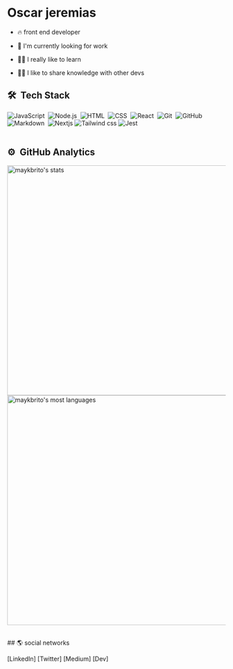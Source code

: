 # Oscar jeremias 

- 🔥 front end developer

- 🔭 I'm currently looking for work

- 👨‍💻 I really like to learn

- 👨‍🏫 I like to share knowledge with other devs

## 🛠 &nbsp;Tech Stack

![JavaScript](https://img.shields.io/badge/-JavaScript-05122A?style=flat&logo=javascript)&nbsp;
![Node.js](https://img.shields.io/badge/-Node.js-05122A?style=flat&logo=node.js)&nbsp;
![HTML](https://img.shields.io/badge/-HTML-05122A?style=flat&logo=HTML5)&nbsp;
![CSS](https://img.shields.io/badge/-CSS-05122A?style=flat&logo=CSS3&logoColor=1572B6)&nbsp;
![React](https://img.shields.io/badge/-React-05122A?style=flat&logo=react)&nbsp;
![Git](https://img.shields.io/badge/-Git-05122A?style=flat&logo=git)&nbsp;
![GitHub](https://img.shields.io/badge/-GitHub-05122A?style=flat&logo=github)&nbsp;
![Markdown](https://img.shields.io/badge/-Markdown-05122A?style=flat&logo=markdown)&nbsp;
![Nextjs](https://img.shields.io/badge/-Nextjs-05122A?style=flat&logo=next.js)
![Tailwind css](https://img.shields.io/badge/-Tailwind%20css-05122A?style=flat&logo=tailwindcss)
![Jest](https://img.shields.io/badge/-Jest-05122A?style=flat&logo=jest)
<br><br>

## ⚙️ &nbsp;GitHub Analytics

<p align="left">
<img width="530em" src="https://github-readme-stats.vercel.app/api?username=oscarjeremias&show_icons=true&theme=vision-friendly-dark" alt="maykbrito's stats"/>
<img width="530em" src="https://github-readme-stats.vercel.app/api/top-langs/?username=oscarjeremias&layout=compact&theme=vision-friendly-dark" alt="maykbrito's most languages"/>
</p>
<br />
## 🌎 social networks

[LinkedIn]
[Twitter]
[Medium]
[Dev]



